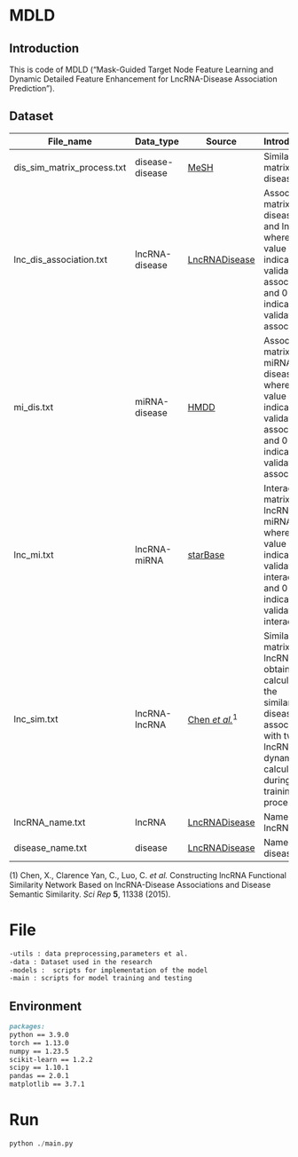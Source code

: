 # MDLD

## Introduction

This is code of MDLD (“Mask-Guided Target Node Feature Learning and Dynamic Detailed Feature Enhancement for LncRNA-Disease Association Prediction”).

## Dataset

| File_name                  | Data_type       | Source                                                       |Introduction                                |
| -------------------------- | --------------- | ------------------------------------------------------------ | -------------------------------------------|
| dis_sim_matrix_process.txt | disease-disease | [MeSH](https://www.nlm.nih.gov/mesh/meshhome.html)           |Similarity matrix of diseases               |
| lnc_dis_association.txt    | lncRNA-disease  | [LncRNADisease](https://www.cuilab.cn/lncrnadisease)         |Association matrix of diseases and lncRNA, where a value of 1 indicates a validated association, and 0 indicates no validated association|
| mi_dis.txt                 | miRNA-disease   | [HMDD](https://www.cuilab.cn/hmdd)                           |Association matrix of miRNA and diseases, where a value of 1 indicates a validated association, and 0 indicates no validated association|
| lnc_mi.txt                 | lncRNA-miRNA    | [starBase](https://rnasysu.com/encori/)                      |Interaction matrix of lncRNA and miRNA, where a value of 1 indicates a validated interaction, and 0 indicates no validated interaction|
| lnc_sim.txt                | lncRNA-lncRNA   | [Chen *et al.*](https://www.nature.com/articles/srep11338)$^{1}$ |Similarity matrix of lncRNA, obtained by calculating the similarity of diseases associated with two lncRNAs, dynamically calculated during the training process|
| lncRNA_name.txt                | lncRNA   | [LncRNADisease](https://www.cuilab.cn/lncrnadisease) |Name of the lncRNA|
| disease_name.txt                | disease   | [LncRNADisease](https://www.cuilab.cn/lncrnadisease) |Name of the disease|

(1) Chen, X., Clarence Yan, C., Luo, C. *et al.* Constructing lncRNA Functional Similarity Network Based on lncRNA-Disease Associations and Disease Semantic Similarity. *Sci Rep* **5**, 11338 (2015).

# File

```markdown
-utils : data preprocessing,parameters et al.					
-data : Dataset used in the research						
-models :  scripts for implementation of the model					
-main : scripts for model training and testing						
```

## Environment

```markdown
packages:
python == 3.9.0
torch == 1.13.0
numpy == 1.23.5
scikit-learn == 1.2.2
scipy == 1.10.1
pandas == 2.0.1
matplotlib == 3.7.1
```

# Run

```python
python ./main.py
```

